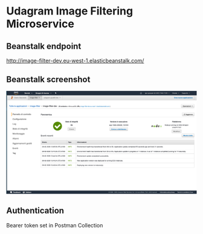 # Udagram Image Filtering Microservice

## Beanstalk endpoint
http://image-filter-dev.eu-west-1.elasticbeanstalk.com/

## Beanstalk screenshot
![](screenshot.png "Beanstal screenshot")

## Authentication
Bearer token set in Postman Collection